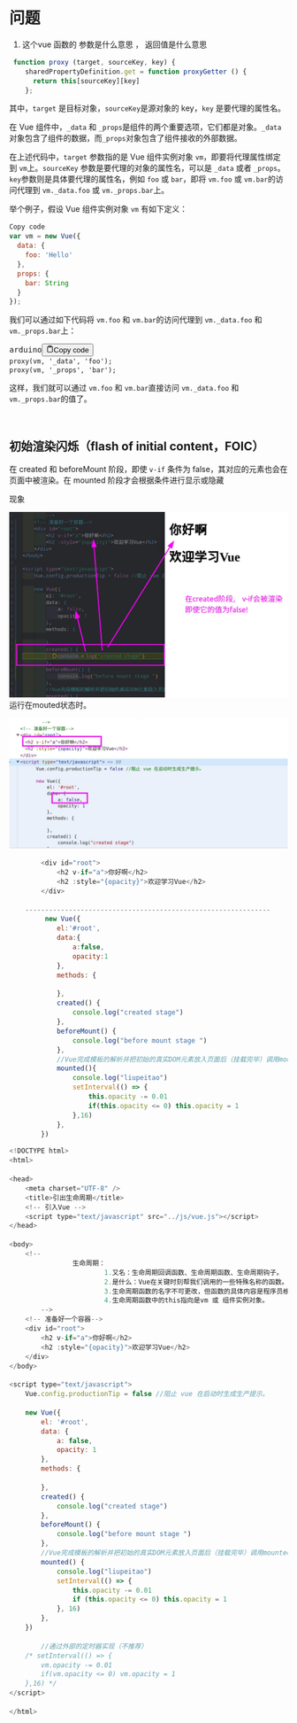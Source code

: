 # 问题

1. 这个vue 函数的 参数是什么意思 ， 返回值是什么意思

```js
 function proxy (target, sourceKey, key) {
    sharedPropertyDefinition.get = function proxyGetter () {
      return this[sourceKey][key]
    };
```

其中，`target`​ 是目标对象，`sourceKey`​ 是源对象的 key，`key`​ 是要代理的属性名。

在 Vue 组件中，`_data`​ 和 `_props`​ 是组件的两个重要选项，它们都是对象。`_data`​ 对象包含了组件的数据，而`_props`​ 对象包含了组件接收的外部数据。

在上述代码中，`target`​ 参数指的是 Vue 组件实例对象 `vm`​，即要将代理属性绑定到 `vm`​ 上。`sourceKey`​ 参数是要代理的对象的属性名，可以是 `_data`​ 或者 `_props`​。`key`​ 参数则是具体要代理的属性名，例如 `foo`​ 或 `bar`​，即将 `vm.foo`​ 或 `vm.bar`​ 的访问代理到 `vm._data.foo`​ 或 `vm._props.bar`​ 上。

举个例子，假设 Vue 组件实例对象 `vm`​ 有如下定义：

```js
Copy code
var vm = new Vue({
  data: {
    foo: 'Hello'
  },
  props: {
    bar: String
  }
});

```

我们可以通过如下代码将 `vm.foo`​ 和 `vm.bar`​ 的访问代理到 `vm._data.foo`​ 和 `vm._props.bar`​ 上：

<pre><div class="bg-black rounded-md mb-4"><div class="flex items-center relative text-gray-200 bg-gray-800 px-4 py-2 text-xs font-sans justify-between rounded-t-md"><span>arduino</span><button class="flex ml-auto gap-2"><svg stroke="currentColor" fill="none" stroke-width="2" viewBox="0 0 24 24" stroke-linecap="round" stroke-linejoin="round" class="h-4 w-4" height="1em" width="1em" xmlns="http://www.w3.org/2000/svg"><path d="M16 4h2a2 2 0 0 1 2 2v14a2 2 0 0 1-2 2H6a2 2 0 0 1-2-2V6a2 2 0 0 1 2-2h2"></path><rect x="8" y="2" width="8" height="4" rx="1" ry="1"></rect></svg>Copy code</button></div><div class="p-4 overflow-y-auto"><code class="!whitespace-pre hljs language-arduino">proxy(vm, '_data', 'foo');
proxy(vm, '_props', 'bar');
</code></div></div></pre>

这样，我们就可以通过 `vm.foo`​ 和 `vm.bar`​ 直接访问 `vm._data.foo`​ 和 `vm._props.bar`​ 的值了。 	 

‍

## 初始渲染闪烁（flash of initial content，FOIC）

在 created 和 beforeMount 阶段，即使 `v-if`​ 条件为 false，其对应的元素也会在页面中被渲染。在 mounted 阶段才会根据条件进行显示或隐藏

现象

​![image](assets/image-20230330045331-7gq02vb.png "img-vue-v-if 初始渲染闪烁")运行在mouted状态时。

​![image](assets/image-20230330045437-2amitja.png)​

```js
		<div id="root">
			<h2 v-if="a">你好啊</h2>
			<h2 :style="{opacity}">欢迎学习Vue</h2>
		</div>

	--------------------------------------------------------------
		 new Vue({
			el:'#root',
			data:{
				a:false,
				opacity:1
			},
			methods: {
		
			},
			created() {
				console.log("created stage")
			},
			beforeMount() {
				console.log("before mount stage ")
			},
			//Vue完成模板的解析并把初始的真实DOM元素放入页面后（挂载完毕）调用mounted
			mounted(){
				console.log("liupeitao")
				setInterval(() => {
					this.opacity -= 0.01
					if(this.opacity <= 0) this.opacity = 1
				},16)
			},
		})
```

```js
<!DOCTYPE html>
<html>

<head>
	<meta charset="UTF-8" />
	<title>引出生命周期</title>
	<!-- 引入Vue -->
	<script type="text/javascript" src="../js/vue.js"></script>
</head>

<body>
	<!-- 
				生命周期：
						1.又名：生命周期回调函数、生命周期函数、生命周期钩子。
						2.是什么：Vue在关键时刻帮我们调用的一些特殊名称的函数。
						3.生命周期函数的名字不可更改，但函数的具体内容是程序员根据需求编写的。
						4.生命周期函数中的this指向是vm 或 组件实例对象。
		-->
	<!-- 准备好一个容器-->
	<div id="root">
		<h2 v-if="a">你好啊</h2>
		<h2 :style="{opacity}">欢迎学习Vue</h2>
	</div>
</body>

<script type="text/javascript">
	Vue.config.productionTip = false //阻止 vue 在启动时生成生产提示。

	new Vue({
		el: '#root',
		data: {
			a: false,
			opacity: 1
		},
		methods: {

		},
		created() {
			console.log("created stage")
		},
		beforeMount() {
			console.log("before mount stage ")
		},
		//Vue完成模板的解析并把初始的真实DOM元素放入页面后（挂载完毕）调用mounted
		mounted() {
			console.log("liupeitao")
			setInterval(() => {
				this.opacity -= 0.01
				if (this.opacity <= 0) this.opacity = 1
			}, 16)
		},
	})

		//通过外部的定时器实现（不推荐）
	/* setInterval(() => {
		vm.opacity -= 0.01
		if(vm.opacity <= 0) vm.opacity = 1
	},16) */
</script>

</html>
```
